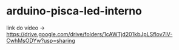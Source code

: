 # arduino-pisca-led-interno

link do vídeo -> https://drive.google.com/drive/folders/1cAWTjd201kbJpLSflov7lV-CwhMsODYw?usp=sharing
